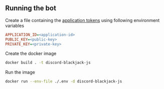 ## Running the bot

Create a file containing the [application tokens](https://discord.com/developers/applications) using following environment variables

```ini
APPLICATION_ID=<application-id>
PUBLIC_KEY=<public-key>
PRIVATE_KEY=<private-key>
```

Create the docker image

```sh
docker build . -t discord-blackjack-js
```

Run the image

```sh
docker run --env-file ./.env -d discord-blackjack-js
```
